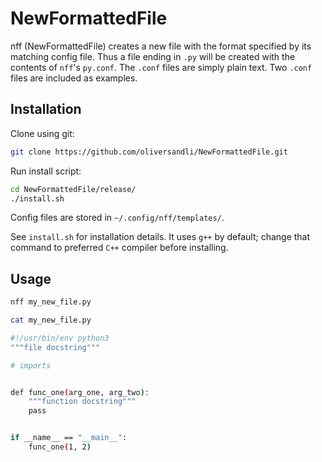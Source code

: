# NewFormattedFile

nff (NewFormattedFile) creates a new file with the format specified by its matching config file. Thus a file ending in `.py` will be created with the contents of `nff`'s `py.conf`. The `.conf` files are simply plain text. Two `.conf` files are included as examples.

## Installation

Clone using git:
```bash
git clone https://github.com/oliversandli/NewFormattedFile.git
```
Run install script:
```bash
cd NewFormattedFile/release/
./install.sh
```
Config files are stored in `~/.config/nff/templates/`.

See `install.sh` for installation details. It uses `g++` by default; change that command to preferred `C++` compiler before installing.

## Usage

```bash
nff my_new_file.py
```
```bash
cat my_new_file.py

#!/usr/bin/env python3
"""file docstring"""

# imports


def func_one(arg_one, arg_two):
    """function docstring"""
    pass


if __name__ == "__main__":
    func_one(1, 2)
```
